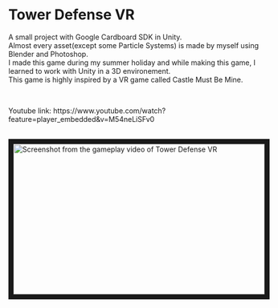 # Tower Defense VR


<p>A small project with Google Cardboard SDK in Unity.<br>
Almost every asset(except some Particle Systems) is made by myself using Blender and Photoshop.<br>
I made this game during my summer holiday and while making this game, I learned to work with Unity in a 3D environement.<br>
This game is highly inspired by a VR game called Castle Must Be Mine.</p>
<br>
<p>Youtube link: https://www.youtube.com/watch?feature=player_embedded&v=M54neLiSFv0</p>
<br>
<a href="https://www.youtube.com/watch?feature=player_embedded&v=M54neLiSFv0" target="_blank">
<img src="https://user-images.githubusercontent.com/22680257/30480950-9a4770cc-9a1c-11e7-8c33-6a8557d587c8.png" 
alt="Screenshot from the gameplay video of Tower Defense VR" width="500" height="300" border="10"></a>

